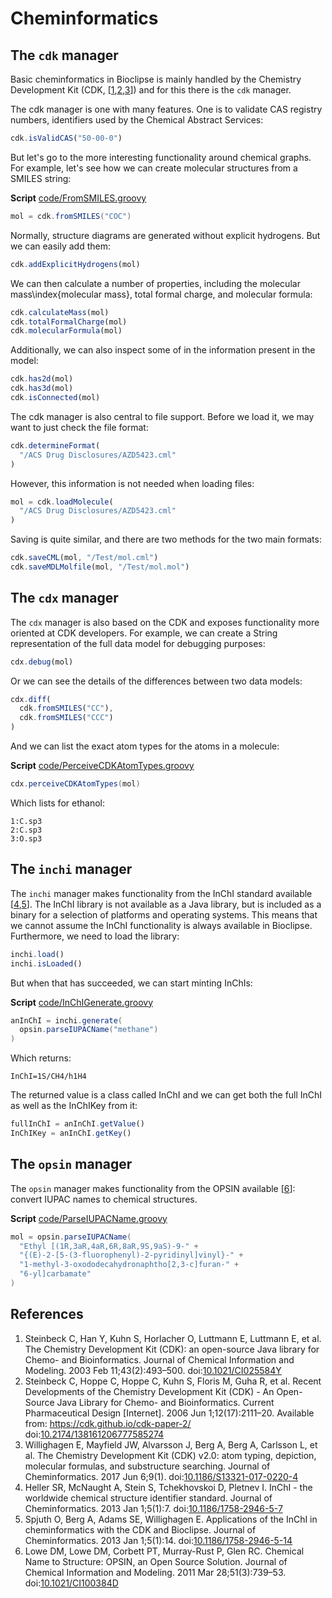 # Cheminformatics

## The `cdk` manager

Basic cheminformatics in Bioclipse is mainly handled by the Chemistry
Development Kit (CDK, [<a href="#citeref1">1</a>,<a href="#citeref2">2</a>,<a href="#citeref3">3</a>])
and for this there is the `cdk` manager.

The cdk manager is one with many features. One is to validate
CAS registry numbers, identifiers used by the Chemical Abstract
Services:

```js
cdk.isValidCAS("50-00-0")
```

But let's go to the more interesting functionality around chemical graphs. For
example, let's see how we can create molecular structures from a SMILES
string:

**Script** [code/FromSMILES.groovy](code/FromSMILES.code.md)
```groovy
mol = cdk.fromSMILES("COC")
```

Normally, structure diagrams are generated without explicit hydrogens. But we
can easily add them:

```js
cdk.addExplicitHydrogens(mol)
```

We can then calculate a number of properties, including the molecular
mass\index{molecular mass}, total formal charge, and molecular
formula:

```js
cdk.calculateMass(mol)
cdk.totalFormalCharge(mol)
cdk.molecularFormula(mol)
```

Additionally, we can also inspect some of in the information present in the
model:

```js
cdk.has2d(mol)
cdk.has3d(mol)
cdk.isConnected(mol)
```

The cdk manager is also central to file support. Before we load it, we may want
to just check the file format:

```js
cdk.determineFormat(
  "/ACS Drug Disclosures/AZD5423.cml"
)
```

However, this information is not needed when loading files:

```js
mol = cdk.loadMolecule(
  "/ACS Drug Disclosures/AZD5423.cml"
)
```

Saving is quite similar, and there are two methods for the two main formats:

```js
cdk.saveCML(mol, "/Test/mol.cml")
cdk.saveMDLMolfile(mol, "/Test/mol.mol")
```

## The `cdx` manager

The `cdx` manager is also based on the CDK and exposes
functionality more oriented at CDK developers. For example, we can
create a String representation of the full data model for debugging
purposes:

```js
cdx.debug(mol)
```

Or we can see the details of the differences between two data
models:

```js
cdx.diff(
  cdk.fromSMILES("CC"),
  cdk.fromSMILES("CCC")
)
```

And we can list the exact atom types for the atoms in a
molecule:

**Script** [code/PerceiveCDKAtomTypes.groovy](code/PerceiveCDKAtomTypes.code.md)
```groovy
cdx.perceiveCDKAtomTypes(mol)
```

Which lists for ethanol:

```plain
1:C.sp3
2:C.sp3
3:O.sp3
```

## The `inchi` manager

The `inchi` manager makes functionality from the InChI
standard available [<a href="#citeref4">4</a>,<a href="#citeref5">5</a>].
The InChI library is not available as a Java library, but is included as a
binary for a selection of platforms and operating systems. This means that we
cannot assume the InChI functionality is always available in Bioclipse.
Furthermore, we need to load the library:

```js
inchi.load()
inchi.isLoaded()
```

But when that has succeeded, we can start minting InChIs:

**Script** [code/InChIGenerate.groovy](code/InChIGenerate.code.md)
```groovy
anInChI = inchi.generate(
  opsin.parseIUPACName("methane")
)
```

Which returns:

```plain
InChI=1S/CH4/h1H4
```

The returned value is a class called InChI and we can get both the full InChI
as well as the InChIKey from it:

```js
fullInChI = anInChI.getValue()
InChIKey = anInChI.getKey()
```

## The `opsin` manager

The `opsin` manager makes functionality from the OPSIN
available [<a href="#citeref6">6</a>]: convert IUPAC names to chemical
structures.

**Script** [code/ParseIUPACName.groovy](code/ParseIUPACName.code.md)
```groovy
mol = opsin.parseIUPACName(
  "Ethyl [(1R,3aR,4aR,6R,8aR,9S,9aS)-9-" +
  "{(E)-2-[5-(3-fluorophenyl)-2-pyridinyl]vinyl}-" +
  "1-methyl-3-oxododecahydronaphtho[2,3-c]furan-" +
  "6-yl]carbamate"
)
```

## References

1. <a name="citeref1"></a>Steinbeck C, Han Y, Kuhn S, Horlacher O, Luttmann E, Luttmann E, et al. The Chemistry Development Kit (CDK): an open-source Java library for Chemo- and Bioinformatics. Journal of Chemical Information and Modeling. 2003 Feb 11;43(2):493–500.  doi:[10.1021/CI025584Y](https://doi.org/10.1021/CI025584Y)
2. <a name="citeref2"></a>Steinbeck C, Hoppe C, Hoppe C, Kuhn S, Floris M, Guha R, et al. Recent Developments of the Chemistry Development Kit (CDK) - An Open-Source Java Library for Chemo- and Bioinformatics. Current Pharmaceutical Design [Internet]. 2006 Jun 1;12(17):2111–20. Available from: https://cdk.github.io/cdk-paper-2/ doi:[10.2174/138161206777585274](https://doi.org/10.2174/138161206777585274)
3. <a name="citeref3"></a>Willighagen E, Mayfield JW, Alvarsson J, Berg A, Berg A, Carlsson L, et al. The Chemistry Development Kit (CDK) v2.0: atom typing, depiction, molecular formulas, and substructure searching. Journal of Cheminformatics. 2017 Jun 6;9(1).  doi:[10.1186/S13321-017-0220-4](https://doi.org/10.1186/S13321-017-0220-4)
4. <a name="citeref4"></a>Heller SR, McNaught A, Stein S, Tchekhovskoi D, Pletnev I. InChI - the worldwide chemical structure identifier standard. Journal of Cheminformatics. 2013 Jan 1;5(1):7.  doi:[10.1186/1758-2946-5-7](https://doi.org/10.1186/1758-2946-5-7)
5. <a name="citeref5"></a>Spjuth O, Berg A, Adams SE, Willighagen E. Applications of the InChI in cheminformatics with the CDK and Bioclipse. Journal of Cheminformatics. 2013 Jan 1;5(1):14.  doi:[10.1186/1758-2946-5-14](https://doi.org/10.1186/1758-2946-5-14)
6. <a name="citeref6"></a>Lowe DM, Lowe DM, Corbett PT, Murray-Rust P, Glen RC. Chemical Name to Structure: OPSIN, an Open Source Solution. Journal of Chemical Information and Modeling. 2011 Mar 28;51(3):739–53.  doi:[10.1021/CI100384D](https://doi.org/10.1021/CI100384D)


